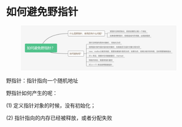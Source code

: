 # 如何避免野指针

<figure><img src="../../.gitbook/assets/如何避免野指针？.png" alt=""><figcaption></figcaption></figure>



野指针：指针指向一个随机地址

野指针如何产生的呢：

(1) 定义指针对象的时候，没有初始化；

(2) 指针指向的内存已经被释放，或者分配失败

